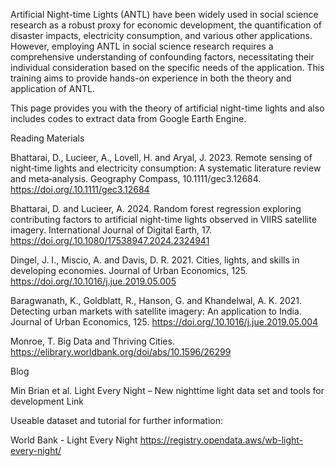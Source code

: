 Artificial Night-time Lights (ANTL) have been widely used in social science research as a robust proxy for economic development, the quantification of disaster impacts, electricity consumption, and various other applications. However, employing ANTL in social science research requires a comprehensive understanding of confounding factors, necessitating their individual consideration based on the specific needs of the application. This training aims to provide hands-on experience in both the theory and application of ANTL.

This page provides you with the theory of artificial night-time lights and also includes codes to extract data from Google Earth Engine.  

Reading Materials

Bhattarai, D., Lucieer, A., Lovell, H. and Aryal, J. 2023. Remote sensing of night‐time lights and electricity consumption: A systematic literature review and meta‐analysis. Geography Compass, 10.1111/gec3.12684. https://doi.org/.10.1111/gec3.12684  

Bhattarai, D. and Lucieer, A. 2024. Random forest regression exploring contributing factors to artificial night-time lights observed in VIIRS satellite imagery. International Journal of Digital Earth, 17. https://doi.org/.10.1080/17538947.2024.2324941  

Dingel, J. I., Miscio, A. and Davis, D. R. 2021. Cities, lights, and skills in developing economies. Journal of Urban Economics, 125. https://doi.org/.10.1016/j.jue.2019.05.005 

Baragwanath, K., Goldblatt, R., Hanson, G. and Khandelwal, A. K. 2021. Detecting urban markets with satellite imagery: An application to India. Journal of Urban Economics, 125. https://doi.org/.10.1016/j.jue.2019.05.004 

Monroe, T. Big Data and Thriving Cities. https://elibrary.worldbank.org/doi/abs/10.1596/26299  


Blog

Min Brian et al. Light Every Night – New nighttime light data set and tools for development Link

Useable dataset and tutorial for further information:

World Bank - Light Every Night  https://registry.opendata.aws/wb-light-every-night/ 
